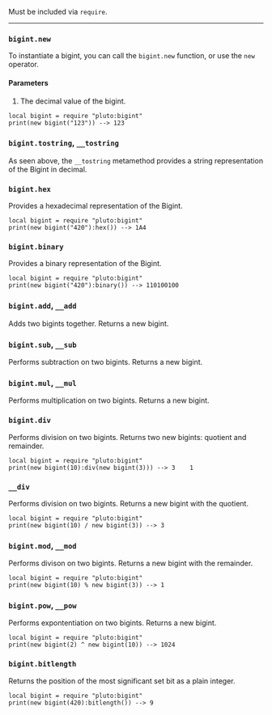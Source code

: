 Must be included via `require`.

---
### `bigint.new`
To instantiate a bigint, you can call the `bigint.new` function, or use the `new` operator.
#### Parameters
1. The decimal value of the bigint.
```pluto
local bigint = require "pluto:bigint"
print(new bigint("123")) --> 123
```

### `bigint.tostring`, `__tostring`
As seen above, the `__tostring` metamethod provides a string representation of the Bigint in decimal.

### `bigint.hex`
Provides a hexadecimal representation of the Bigint.
```pluto
local bigint = require "pluto:bigint"
print(new bigint("420"):hex()) --> 1A4
```

### `bigint.binary`
Provides a binary representation of the Bigint.
```pluto
local bigint = require "pluto:bigint"
print(new bigint("420"):binary()) --> 110100100
```

### `bigint.add`, `__add`
Adds two bigints together. Returns a new bigint.

### `bigint.sub`, `__sub`
Performs subtraction on two bigints. Returns a new bigint.

### `bigint.mul`, `__mul`
Performs multiplication on two bigints. Returns a new bigint.

### `bigint.div`
Performs division on two bigints. Returns two new bigints: quotient and remainder.
```pluto
local bigint = require "pluto:bigint"
print(new bigint(10):div(new bigint(3))) --> 3    1
```

### `__div`
Performs division on two bigints. Returns a new bigint with the quotient.
```pluto
local bigint = require "pluto:bigint"
print(new bigint(10) / new bigint(3)) --> 3
```

### `bigint.mod`, `__mod`
Performs divison on two bigints. Returns a new bigint with the remainder.
```pluto
local bigint = require "pluto:bigint"
print(new bigint(10) % new bigint(3)) --> 1
```

### `bigint.pow`, `__pow`
Performs expontentiation on two bigints. Returns a new bigint.
```pluto
local bigint = require "pluto:bigint"
print(new bigint(2) ^ new bigint(10)) --> 1024
```

### `bigint.bitlength`
Returns the position of the most significant set bit as a plain integer.
```pluto
local bigint = require "pluto:bigint"
print(new bigint(420):bitlength()) --> 9
```
